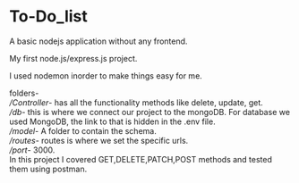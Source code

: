 # To-Do_list
A basic nodejs application without any frontend.

My first node.js/express.js project.

I used nodemon inorder to make things easy for me.


folders- <br>*/Controller*- has all the functionality methods like delete, update, get.<br>
         */db*- this is where we connect our project to the mongoDB. For database we used MongoDB, the link to that is hidden in the .env file.<br>
         */model*- A folder to contain the schema. <br>
         */routes*- routes is where we set the specific urls. <br>
         */port*- 3000.<br>
In this project I covered GET,DELETE,PATCH,POST methods and tested them using postman. 
